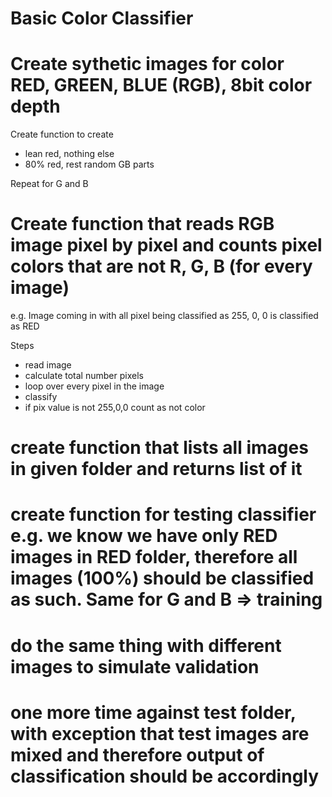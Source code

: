 # Basic Color Classifier


# Create sythetic images for color RED, GREEN, BLUE (RGB), 8bit color depth

Create function to create
- lean red, nothing else
- 80% red, rest random GB parts

Repeat for G and B

# Create function that reads RGB image pixel by pixel and counts pixel colors that are not R, G, B (for every image)

e.g. Image coming in with all pixel being classified as 255, 0, 0 is classified as RED  

Steps
- read image
- calculate total number pixels
- loop over every pixel in the image
- classify
- if pix value is not 255,0,0 count as not color

# create function that lists all images in given folder and returns list of it
# create function for testing classifier e.g. we know we have only RED images in RED folder, therefore all images (100%) should be classified as such. Same for G and B => training

# do the same thing with different images to simulate validation 

# one more time against test folder, with exception that test images are mixed and therefore output of classification should be accordingly


